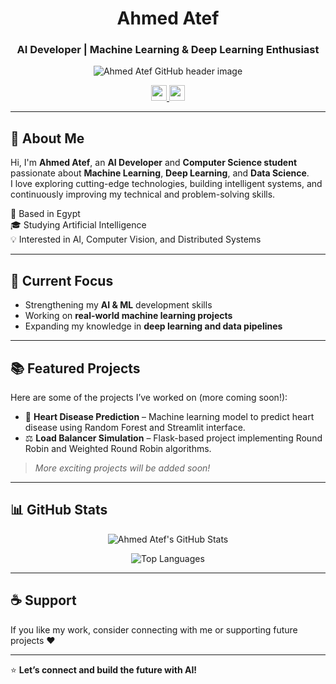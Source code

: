 <h1 align="center">Ahmed Atef</h1>
<h3 align="center">AI Developer | Machine Learning & Deep Learning Enthusiast</h3>

<p align="center">
  <img src="[file:///C:/Users/HP/Music/87f72f7d-94f2-47a7-8192-a05bc23ac8bc.png](https://drive.google.com/file/d/1atFl-B2haAFmXpd7l5FpS-jFrklYsWDz/view?usp=sharing)" alt="Ahmed Atef GitHub header image">
</p>

<p align="center">
  <a href="https://github.com/Ahmed8Atef">
    <img src="https://img.shields.io/badge/GitHub-000000?style=for-the-badge&logo=github&logoColor=white" height=25>
  </a>
  <a href="https://www.linkedin.com/in/ahmed-atef-ai1">
    <img src="https://img.shields.io/badge/LinkedIn-0077B5?style=for-the-badge&logo=linkedin&logoColor=white" height=25>
  </a>
</p>

---

## 👋 About Me

Hi, I'm **Ahmed Atef**, an **AI Developer** and **Computer Science student** passionate about **Machine Learning**, **Deep Learning**, and **Data Science**.  
I love exploring cutting-edge technologies, building intelligent systems, and continuously improving my technical and problem-solving skills.

📍 Based in Egypt  
🎓 Studying Artificial Intelligence  
💡 Interested in AI, Computer Vision, and Distributed Systems  

---

## 🚀 Current Focus
- Strengthening my **AI & ML** development skills  
- Working on **real-world machine learning projects**  
- Expanding my knowledge in **deep learning and data pipelines**  

---

## 📚 Featured Projects
Here are some of the projects I’ve worked on (more coming soon!):

- 🧠 **Heart Disease Prediction** – Machine learning model to predict heart disease using Random Forest and Streamlit interface.  
- ⚖️ **Load Balancer Simulation** – Flask-based project implementing Round Robin and Weighted Round Robin algorithms.   

> *More exciting projects will be added soon!*

---

## 📊 GitHub Stats
<p align="center">
  <img src="https://github-readme-stats.vercel.app/api?username=Ahmed8Atef&show_icons=true&theme=tokyonight" alt="Ahmed Atef's GitHub Stats">
</p>

<p align="center">
  <img src="https://github-readme-stats.vercel.app/api/top-langs/?username=Ahmed8Atef&layout=compact&theme=tokyonight" alt="Top Languages">
</p>

---

## ☕ Support
If you like my work, consider connecting with me or supporting future projects ❤️  

---

⭐ **Let’s connect and build the future with AI!**
